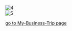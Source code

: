 
<img class="w75percent" src="/images/bt/us/dal1.jpg" alt="4"><br>
<img class="w75percent" src="/images/bt/us/dal2.jpg" alt="5">

[go to My-Business-Trip page](/Midterm/My-Business-Trip/My-BusinessTrip.html)